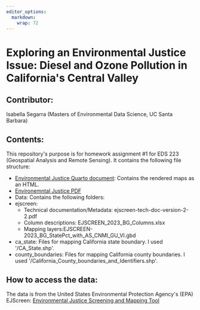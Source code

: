 ```yaml
---
editor_options: 
  markdown: 
    wrap: 72
---
```


# Exploring an Environmental Justice Issue: Diesel and Ozone Pollution in California's Central Valley

## Contributor:

Isabella Segarra (Masters of Environmental Data Science, UC Santa
Barbara)

## Contents:

This repository's purpose is for homework assignment #1 for EDS 223
(Geospatial Analysis and Remote Sensing). It contains the following file
structure:
- [Environmental Justice Quarto
document](https://github.com/IsabellaSegarra/eds-223-hw-1/blob/f5bfff77f71c3dc81526d8b009e64002b65a18bf/ej_screen.qmd):
Contains the rendered maps as an HTML. 
- [Environemntal Justice
PDF](link) 
- Data: Contains the following folders: 
- ejscreen:
  - Technical documentation/Metadata: ejscreen-tech-doc-version-2-2.pdf 
  - Column descriptions: EJSCREEN_2023_BG_Columns.xlsx 
  - Mapping layers:EJSCREEN-2023_BG_StatePct_with_AS_CNMI_GU_VI.gbd 
- ca_state: Files for mapping California state boundary. I used '/CA_State.shp'.
- county_boundaries: Files for mapping California county boundaries. I
used '/California_County_boundaries_and_Identifiers.shp'.

## How to access the data:

The data is from the United States Environmental Protection Agency's
(EPA) EJScreen: [Environmental Justice Screening and Mapping Tool](https://www.epa.gov/ejscreen)




